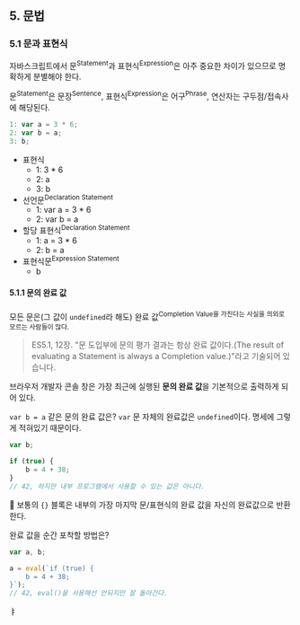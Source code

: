 ## 5. 문법

### 5.1 문과 표현식

자바스크립트에서 문<sup>Statement</sup>과 표현식<sup>Expression</sup>은 아주 중요한 차이가 있으므로 명확하게 분별해야 한다.

문<sup>Statement</sup>은 문장<sup>Sentence</sup>, 표현식<sup>Expression</sup>은 어구<sup>Phrase</sup>, 연산자는 구두점/접속사에 해당된다.

``` javascript
1: var a = 3 * 6;
2: var b = a;
3: b;
```

- 표현식
  - 1: 3 * 6
  - 2: a
  - 3: b
- 선언문<sup>Declaration Statement</sup>
  - 1: var a = 3 * 6
  - 2: var b = a
- 할당 표현식<sup>Declaration Statement</sup>
  - 1: a = 3 * 6
  - 2: b = a
- 표현식문<sup>Expression Statement</sup>
  - b

#### 5.1.1 문의 완료 값

모든 문은(그 값이 `undefined`라 해도) 완료 값<sup>Completion Value</sub>을 가진다는 사실을 의외로 모르는 사람들이 많다.

> ES5.1, 12장. "문 도입부에 문의 평가 결과는 항상 완료 값이다.(The result of evaluating a Statement is always a Completion value.)"라고 기술되어 있습니다.

브라우저 개발자 콘솔 창은 가장 최근에 실행된 **문의 완료 값**을 기본적으로 출력하게 되어 있다.

`var b = a` 같은 문의 완료 값은? `var` 문 자체의 완료값은 `undefined`이다. 명세에 그렇게 적혀있기 때문이다.

``` javascript
var b;

if (true) {
    b = 4 + 38;
}
// 42, 하지만 내부 프로그램에서 사용할 수 있는 값은 아니다.
```

보통의 `{}` 블록은 내부의 가장 마지막 문/표현식의 완료 값을 자신의 완료값으로 반환한다.

완료 값을 순간 포착할 방법은?

``` javascript
var a, b;

a = eval(`if (true) {
    b = 4 + 38;
}`);
// 42, eval()을 사용해선 안되지만 잘 돌아간다.
```

ㅑ